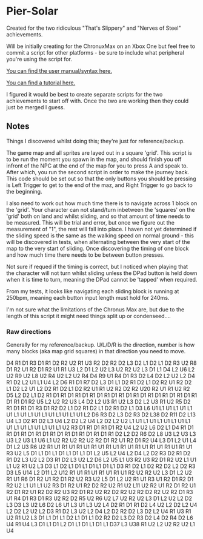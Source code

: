 # Pier-Solar

Created for the two ridiculous "That's Slippery" and "Nerves of Steel" achievements.

Will be initially creating for the ChronuxMax on an Xbox One but feel free to commit a script for other platforms - be sure to include what peripheral you're using the script for.

[You can find the user manual/syntax here.](https://cronusmax.com/manual/gpc_guide.htm?ms=AgAAAAAAAAI%3D&st=MA%3D%3D&sct=MA%3D%3D&mw=MzIw#)

[You can find a tutorial here.](https://cronusmax.com/manual/a_simple_tutorial.htm)

I figured it would be best to create separate scripts for the two achievements to start off with. Once the two are working then they could just be merged I guess.


## Notes

Things I discovered whilst doing this; they're just for reference/backup.

 
The game map and all sprites are layed out in a square 'grid'. This script is to be run the moment you spawn in the map, and should finish you off infront of the NPC at the end of the map for you to press A and speak to. After which, you run the second script in order to make the journey back. This code should be set out so that the only buttons you should be pressing is Left Trigger to get to the end of the maz, and Right Trigger to go back to the beginning.

I also need to work out how much time there is to navigate across 1 block on the 'grid'. Your character can not stand/turn inbetween the 'squares' on the 'grid' both on land and whilst sliding, and so that amount of time needs to be measured. This will be trial and error, but once we figure out the measurement of "1", the rest will fall into place. I haven not yet determined if the sliding speed is the same as the walking speed on normal ground - this will be discovered in tests, when alternating between the very start of the map to the very start of sliding. Once discovering the timing of one block and how much time there needs to be between button presses.

Not sure if requed if the timing is correct, but I noticed when playing that the character will not turn whilst sliding unless the DPad button is held down when it is time to turn, meaning the DPad cannot be 'tapped' when required.

From my tests, it looks like navigating each sliding block is running at 250bpm, meaning each button input length must hold for 240ms.

I'm not sure what the limitations of the Chronus Max are, but due to the length of this script it might need things split up or condenseed....

### Raw directions

Generally for my reference/backup. U/L/D/R is the direction, number is how many blocks (aka map grid squares) in that direction you need to move.

D4
R1
D1
R3
D1
R1
D2
R2
U2
R1
U3
R2
D2
R2
D2
L3
D2
L1
D2
L1
D2
R3
U2
R8
D1
R2
U1
R2
D1
R2
U1
R1
U3
L2
D1
L2
U2
L3
U2
R2
U2
L3
D1
L1
D4
L2
U6
L2
U2
R9
U2
L8
U2
R4
U2
L2
U2
R4
D4
R9
U1
R4
D1
R3
D2
L4
D2
L2
U2
L2
D4
R1
D2
L2
U1
L1
U4
L2
D6
R1
D1
R7
D2
L3
D1
L1
D2
R1
D2
L1
D2
R2
U1
R2
D2
L1
D2
L2
U1
L2
D2
R1
D2
L1
D2
R2
U1
R1
U2
R2
D2
R2
U20
R2
U1
R1
U2
R2
D5
L2
D2
L1
D2
R1
D1
R1
D1
R1
D1
R1
D1
R1
D1
R1
D1
R1
D1
R1
D1
R1
D1
R1
D1
R1
D1
R1
D1
R2
U5
L2
U2
R2
U3
L4
D2
L2
U3
R1
U2
L3
D2
L2
U3
R1
U2
R5
D2
R1
D1
R1
D1
R3
D1
R2
D2
L1
D2
R1
D2
L1
D2
R1
D2
L1
D3
L6
U1
L1
U1
L1
U1
L1
U1
L1
U1
L1
U1
L1
U1
L1
U1
L1
U1
L2
D6
R3
D2
L3
D2
R3
D2
L38
D2
R11
D2
L13
U4
L3
D2
R1
D2
L3
U4
L2
D2
L2
U4
L2
D2
L2
U2
L1
U1
L1
U1
L1
U1
L1
U1
L1
U1
L1
U1
L1
U1
L1
U1
L1
U2
R3
D1
R1
D1
R1
D1
R2
U4
L2
U2
L6
D2
L1
D4
R1
D1
R1
D1
R1
D1
R1
D1
R1
D1
R1
D1
R1
D1
R1
D1
R1
D2
L2
D2
R6
D2
L8
U3
L2
U3
L3
U3
L2
U3
L1
U6
L1
U2
R2
U2
R2
U2
R2
D1
R2
U1
R2
D1
R2
U4
L3
D1
L2
U1
L4
D1
L2
U3
R6
U2
R1
U1
R1
U1
R1
U1
R1
U1
R1
U1
R1
U1
R1
U1
R1
U1
R1
U1
R1
U1
R3
U2
L5
D1
L1
D1
L1
D1
L1
D1
L1
D1
L2
U5
L2
U4
L2
D4
L2
D2
R3
D2
R1
D2
R1
D2
L3
U2
L2
D3
R1
D2
L3
U2
L2
D6
L2
U5
L1
U3
R2
U3
R2
D1
R2
U2
L1
U1
L1
U2
R1
U2
L3
D3
L1
D2
L1
D1
L1
D1
L1
D1
L1
D3
R1
D2
L1
D2
R2
D2
L2
D2
R3
D3
L5
U14
L2
D11
L2
U12
R1
U1
R1
U1
R1
U1
R1
U1
R2
U2
R2
U2
L3
D1
L2
U2
R1
U1
R6
D1
R2
U1
R2
D1
R2
U2
R3
U2
L5
D1
L2
U2
R1
U1
R3
U1
R2
D1
R2
D1
R2
U2
L1
U1
L1
U2
R3
D1
R2
U1
R2
D2
R2
U2
R1
U2
L11
U2
R2
U1
R2
D1
R2
U1
R2
D1
R2
U1
R2
D2
R2
U3
R2
D1
R2
U2
R2
D2
R2
U2
R2
D2
R2
U2
R2
D1
R3
U1
R4
D1
R3
D1
R3
U2
R2
D2
R5
U2
R6
U2
L7
U2
R2
U2
L3
D1
L2
U2
L2
D2
L3
D3
L3
U2
L6
D2
L6
U1
L3
U1
L3
U2
L4
D2
R1
D1
R1
D2
L4
U2
L2
D2
L2
U4
L2
D2
L2
U2
L2
D3
R1
D2
L3
U2
L2
D4
L2
D2
R2
D2
L3
D2
L2
U4
R1
U3
R1
U2
R1
U2
L3
D1
L1
D1
L1
D2
L1
D1
L1
D2
R2
D2
L3
D2
R3
D2
L4
D2
R4
D2
L6
U4
R1
U4
L3
D1
L1
D1
L2
D1
L1
D1
L1
D1
L1
D37
L3
U38
R1
U2
L2
U2
R2
U2
L1
U4
